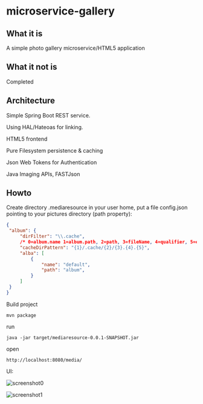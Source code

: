 # microservice-gallery

## What it is
A simple photo gallery microservice/HTML5 application 

## What it not is
Completed

## Architecture
Simple Spring Boot REST service.

Using HAL/Hateoas for linking.

HTML5 frontend

Pure Filesystem persistence & caching

Json Web Tokens for Authentication 

Java Imaging APIs, FASTJson 


## Howto
Create directory .mediaresource in your user home, put a file config.json pointing to your pictures directory (path property):

   ```json
   {
	"album": {
		"dirFilter": "\\.cache",
		/* 0=album.name 1=album.path, 2=path, 3=fileName, 4=qualifier, 5=extension */
		"cacheDirPattern": "{1}/.cache/{2}/{3}.{4}.{5}",
		"alba": [
			{
				"name": "default",
				"path": "album",
			}
		]
	}
   }
   ```


Build project

   ```
   mvn package
   ```

run 

   ```
   java -jar target/mediaresource-0.0.1-SNAPSHOT.jar
   ```

open 

   ```
   http://localhost:8080/media/
   ```
   
UI:

![screenshot0](https://user-images.githubusercontent.com/12240765/32807989-fc9019ec-c991-11e7-9655-db65beb4da15.jpg)

![screenshot1](https://user-images.githubusercontent.com/12240765/32807990-fcb35b96-c991-11e7-8411-df86483c0844.jpg)